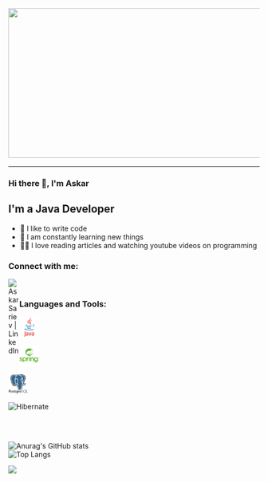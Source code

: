<div align="center">
  <img src="https://media.giphy.com/media/dWesBcTLavkZuG35MI/giphy.gif" width="600" height="300"/>
</div>

---

### Hi there 👋, I'm Askar

## I'm a Java Developer
- 💪 I like to write code
- 🥅 I am constantly learning new things
- 🤹🏽 I love reading articles and watching youtube videos on programming  

### Connect with me:

[<img align="left" alt="AskarSariev | LinkedIn" width="22px" src="https://cdn.jsdelivr.net/npm/simple-icons@v3/icons/linkedin.svg" />][linkedin]

<br />

### Languages and Tools:

<img src="https://github.com/devicons/devicon/blob/master/icons/java/java-original-wordmark.svg" title="Java" alt="Java" width="40" height="40"/>&nbsp;

<img src="https://raw.githubusercontent.com/devicons/devicon/1119b9f84c0290e0f0b38982099a2bd027a48bf1/icons/spring/spring-original-wordmark.svg" title="Spring" alt="Spring" width="40" height="40"/>&nbsp;

<img src="https://raw.githubusercontent.com/devicons/devicon/1119b9f84c0290e0f0b38982099a2bd027a48bf1/icons/postgresql/postgresql-original-wordmark.svg" title="PostgreSQL" alt="PostgreSQL" width="40" height="40"/>&nbsp;

<img src="https://icon-library.com/images/hibernate-icon/hibernate-icon-0.jpg" title="Hibernate" alt="Hibernate" width="40" height="40"/>&nbsp;

<br />
<br />

![Anurag's GitHub stats](https://github-readme-stats.vercel.app/api?username=AskarSariev)
<br />
![Top Langs](https://github-readme-stats.vercel.app/api/top-langs/?username=AskarSariev&layout=compact)

[linkedin]: https://www.linkedin.com/in/askar-sariev-589070205/

![](https://komarev.com/ghpvc/?username=AskarSariev)
